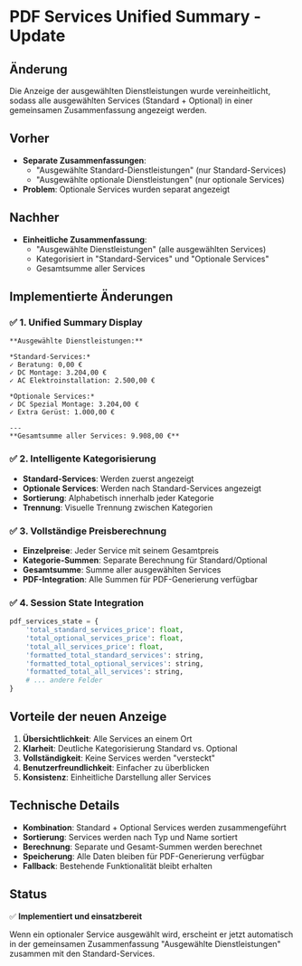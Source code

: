 # PDF Services Unified Summary - Update

## Änderung

Die Anzeige der ausgewählten Dienstleistungen wurde vereinheitlicht, sodass alle ausgewählten Services (Standard + Optional) in einer gemeinsamen Zusammenfassung angezeigt werden.

## Vorher

- **Separate Zusammenfassungen**:
  - "Ausgewählte Standard-Dienstleistungen" (nur Standard-Services)
  - "Ausgewählte optionale Dienstleistungen" (nur optionale Services)
- **Problem**: Optionale Services wurden separat angezeigt

## Nachher

- **Einheitliche Zusammenfassung**:
  - "Ausgewählte Dienstleistungen" (alle ausgewählten Services)
  - Kategorisiert in "Standard-Services" und "Optionale Services"
  - Gesamtsumme aller Services

## Implementierte Änderungen

### ✅ 1. Unified Summary Display

```
**Ausgewählte Dienstleistungen:**

*Standard-Services:*
✓ Beratung: 0,00 €
✓ DC Montage: 3.204,00 €
✓ AC Elektroinstallation: 2.500,00 €

*Optionale Services:*
✓ DC Spezial Montage: 3.204,00 €
✓ Extra Gerüst: 1.000,00 €

---
**Gesamtsumme aller Services: 9.908,00 €**
```

### ✅ 2. Intelligente Kategorisierung

- **Standard-Services**: Werden zuerst angezeigt
- **Optionale Services**: Werden nach Standard-Services angezeigt
- **Sortierung**: Alphabetisch innerhalb jeder Kategorie
- **Trennung**: Visuelle Trennung zwischen Kategorien

### ✅ 3. Vollständige Preisberechnung

- **Einzelpreise**: Jeder Service mit seinem Gesamtpreis
- **Kategorie-Summen**: Separate Berechnung für Standard/Optional
- **Gesamtsumme**: Summe aller ausgewählten Services
- **PDF-Integration**: Alle Summen für PDF-Generierung verfügbar

### ✅ 4. Session State Integration

```python
pdf_services_state = {
    'total_standard_services_price': float,
    'total_optional_services_price': float,
    'total_all_services_price': float,
    'formatted_total_standard_services': string,
    'formatted_total_optional_services': string,
    'formatted_total_all_services': string,
    # ... andere Felder
}
```

## Vorteile der neuen Anzeige

1. **Übersichtlichkeit**: Alle Services an einem Ort
2. **Klarheit**: Deutliche Kategorisierung Standard vs. Optional
3. **Vollständigkeit**: Keine Services werden "versteckt"
4. **Benutzerfreundlichkeit**: Einfacher zu überblicken
5. **Konsistenz**: Einheitliche Darstellung aller Services

## Technische Details

- **Kombination**: Standard + Optional Services werden zusammengeführt
- **Sortierung**: Services werden nach Typ und Name sortiert
- **Berechnung**: Separate und Gesamt-Summen werden berechnet
- **Speicherung**: Alle Daten bleiben für PDF-Generierung verfügbar
- **Fallback**: Bestehende Funktionalität bleibt erhalten

## Status

✅ **Implementiert und einsatzbereit**

Wenn ein optionaler Service ausgewählt wird, erscheint er jetzt automatisch in der gemeinsamen Zusammenfassung "Ausgewählte Dienstleistungen" zusammen mit den Standard-Services.
